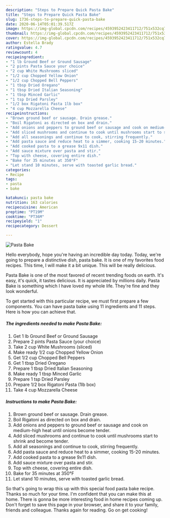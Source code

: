 ```yaml
---
description: "Steps to Prepare Quick Pasta Bake"
title: "Steps to Prepare Quick Pasta Bake"
slug: 1736-steps-to-prepare-quick-pasta-bake
date: 2020-06-14T05:01:39.517Z
image: https://img-global.cpcdn.com/recipes/4593952423411712/751x532cq70/pasta-bake-recipe-main-photo.jpg
thumbnail: https://img-global.cpcdn.com/recipes/4593952423411712/751x532cq70/pasta-bake-recipe-main-photo.jpg
cover: https://img-global.cpcdn.com/recipes/4593952423411712/751x532cq70/pasta-bake-recipe-main-photo.jpg
author: Estella Brady
ratingvalue: 4.7
reviewcount: 4
recipeingredient:
- "1 lb Ground Beef or Ground Sausage"
- "2 pints Pasta Sauce your choice"
- "2 cup White Mushrooms sliced"
- "1/2 cup Chopped Yellow Onion"
- "1/2 cup Chopped Bell Peppers"
- "1 tbsp Dried Oregano"
- "1 tbsp Dried Italian Seasoning"
- "1 tbsp Minced Garlic"
- "1 tsp Dried Parsley"
- "1/2 box Rigatoni Pasta 1lb box"
- "4 cup Mozzarella Cheese"
recipeinstructions:
- "Brown ground beef or sausage. Drain grease."
- "Boil Rigatoni as directed on box and drain."
- "Add onions and peppers to ground beef or sausage and cook on medium-high heat until onions become tender."
- "Add sliced mushrooms and continue to cook until mushrooms start to shrink and become tender."
- "Add all seasonings and continue to cook, stirring frequently."
- "Add pasta sauce and reduce heat to a simmer, cooking 15-20 minutes."
- "Add cooked pasta to a grease 9x11 dish."
- "Add sauce mixture over pasta and stir."
- "Top with cheese, covering entire dish."
- "Bake for 35 minutes at 350°F"
- "Let stand 10 minutes, serve with toasted garlic bread."
categories:
- Recipe
tags:
- pasta
- bake

katakunci: pasta bake 
nutrition: 163 calories
recipecuisine: American
preptime: "PT19M"
cooktime: "PT36M"
recipeyield: "1"
recipecategory: Dessert

---
```



![Pasta Bake](https://img-global.cpcdn.com/recipes/4593952423411712/751x532cq70/pasta-bake-recipe-main-photo.jpg)

Hello everybody, hope you're having an incredible day today. Today, we're going to prepare a distinctive dish, pasta bake. It is one of my favorites food recipes. This time, I will make it a bit unique. This will be really delicious.



Pasta Bake is one of the most favored of recent trending foods on earth. It's easy, it's quick, it tastes delicious. It is appreciated by millions daily. Pasta Bake is something which I have loved my whole life. They're fine and they look wonderful.


To get started with this particular recipe, we must first prepare a few components. You can have pasta bake using 11 ingredients and 11 steps. Here is how you can achieve that.

<!--inarticleads1-->

##### The ingredients needed to make Pasta Bake:

1. Get 1 lb Ground Beef or Ground Sausage
1. Prepare 2 pints Pasta Sauce (your choice)
1. Take 2 cup White Mushrooms (sliced)
1. Make ready 1/2 cup Chopped Yellow Onion
1. Get 1/2 cup Chopped Bell Peppers
1. Get 1 tbsp Dried Oregano
1. Prepare 1 tbsp Dried Italian Seasoning
1. Make ready 1 tbsp Minced Garlic
1. Prepare 1 tsp Dried Parsley
1. Prepare 1/2 box Rigatoni Pasta (1lb box)
1. Take 4 cup Mozzarella Cheese




<!--inarticleads2-->

##### Instructions to make Pasta Bake:

1. Brown ground beef or sausage. Drain grease.
1. Boil Rigatoni as directed on box and drain.
1. Add onions and peppers to ground beef or sausage and cook on medium-high heat until onions become tender.
1. Add sliced mushrooms and continue to cook until mushrooms start to shrink and become tender.
1. Add all seasonings and continue to cook, stirring frequently.
1. Add pasta sauce and reduce heat to a simmer, cooking 15-20 minutes.
1. Add cooked pasta to a grease 9x11 dish.
1. Add sauce mixture over pasta and stir.
1. Top with cheese, covering entire dish.
1. Bake for 35 minutes at 350°F
1. Let stand 10 minutes, serve with toasted garlic bread.




So that's going to wrap this up with this special food pasta bake recipe. Thanks so much for your time. I'm confident that you can make this at home. There is gonna be more interesting food in home recipes coming up. Don't forget to save this page in your browser, and share it to your family, friends and colleague. Thanks again for reading. Go on get cooking!
